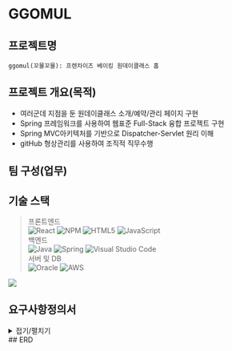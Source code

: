 # GGOMUL

## 프로젝트명    
```
ggomul(꼬물꼬물): 프렌차이즈 베이킹 원데이클래스 홈  
```
## 프로젝트 개요(목적)     
- 여러군데 지점을 둔 원데이클래스 소개/예약/관리 페이지 구현
- Spring 프레임워크를 사용하여 웹표준 Full-Stack 융합 프로젝트 구현
- Spring MVC아키텍처를 기반으로 Dispatcher-Servlet 원리 이해
- gitHub 형상관리를 사용하여 조직적 직무수행
## 팀 구성(업무)    

## 기술 스택
> 프론트엔드    
![React](https://img.shields.io/badge/react-%2320232a.svg?style=for-the-badge&logo=react&logoColor=%2361DAFB)
![NPM](https://img.shields.io/badge/NPM-%23000000.svg?style=for-the-badge&logo=npm&logoColor=white)
![HTML5](https://img.shields.io/badge/html5-%23E34F26.svg?style=for-the-badge&logo=html5&logoColor=white)
![JavaScript](https://img.shields.io/badge/javascript-%23323330.svg?style=for-the-badge&logo=javascript&logoColor=%23F7DF1E)     
> 백엔드       
![Java](https://img.shields.io/badge/java-%23ED8B00.svg?style=for-the-badge&logo=java&logoColor=white)
![Spring](https://img.shields.io/badge/spring-%236DB33F.svg?style=for-the-badge&logo=spring&logoColor=white)
![Visual Studio Code](https://img.shields.io/badge/Visual%20Studio%20Code-0078d7.svg?style=for-the-badge&logo=visual-studio-code&logoColor=white)      
> 서버 및 DB     
![Oracle](https://img.shields.io/badge/Oracle-F80000?style=for-the-badge&logo=oracle&logoColor=white)
![AWS](https://img.shields.io/badge/AWS-%23FF9900.svg?style=for-the-badge&logo=amazon-aws&logoColor=white)

![](../header.png)

## 요구사항정의서      
<details markdown="1">
<summary>접기/펼치기</summary>
<img src=>
</details>
## ERD     
